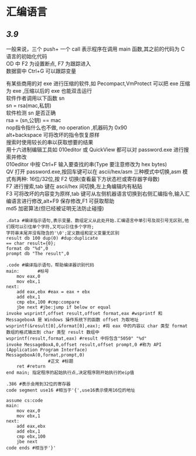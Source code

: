 # 汇编语言

## *3.9*

一般来说，三个 push+ 一个 call 表示程序在调用 main 函数,其之前的代码为 C 语言的初始化代码  
OD 中 F2 为设置断点, F7 为跟踪进入  
数据窗中 Ctrl+G 可以跟踪变量  

有某些商用的对 exe 进行压缩的软件,如 Pecompact,VmProtect 可以把 exe 压缩为 exe ,压缩以后的 exe 也能双击运行  
软件作者调用以下函数 sn  
sn = rsa(mac,私钥)  
软件检测 sn 是否正确  
rsa = (sn,公钥) == mac  
nop指令指什么也不做, no operation ,机器码为 0x90  
alt+backspace 可将改坏的指令恢复原样  
搜索时使用较长的串以获取想要的结果  
用十六进制编辑工具如 010editor 或 QuickView 都可以对 password.exe 进行搜索并修改  
010editor 中按 Ctrl+F 输入要查找的串(Type 要注意修改为 hex bytes)  
QV 打开 password.exe,按回车键可以在 ascii/hex/asm 三种模式中切换,asm 模式有两种: 16位/32位,按 F2 切换(查看最下方状态栏或寄存器字母数)  
F7 进行搜索,tab 键在 ascii/hex 间切换,左上角编辑内有粘贴  
F3 可将改坏的内容变为原样,tab 键可从左侧机器语言切换到右侧汇编指令,输入汇编语言进行修改,alt+F9 保存修改,F1 可获取帮助  
md5 加密算法(但已经被证明无法防止碰撞)

~~~
.data #编译指示语句,表示变量、数组定义从此处开始.汇编语言中单引号及双引号无区别,他们既可以引住单个字符,又可以引住多个字符;
字符串末尾并没有隐含的'\0';定义数组和定义变量无区别
result db 100 dup(0) #dup:duplicate
== char result={0};
format db "%d",0
prompt db "The result",0

.code #编译指示语句，帮助编译器识别代码
main:       #标号
    mov eax,0
    mov ebx,1
next:
    add eax,ebx #eax = eax + ebx
    add ebx,1 
    cmp ebx,100 #cmp:compare
    jbe next #jbe:jump if below or equal
invoke wsprintf,offset result,offset format,eax #wsprintf 和 MessageboxA 是 Windows 操作系统下的函数 offset 为取地址
wsprintf(&result[0],&format[0],eax); #将 eax 中的内容以 char 类型 format 数组的格式输出到 char 类型 result 数组中
wsprintf(result,format,eax) #result 中将包含"5050" "%d"
invoke MessageBoxA,0,offset result,offset prompt,0 #称为 API (Application Program Interface)
MessageboxA(0,format,prompt,0)
                #正文 #标题
    ret #return
end main; 指定程序的起始执行点,决定程序刚开始执行的eip值
~~~
~~~
.386 #表示会用到32位的寄存器
code segment use16 #相当于'{',use16表示使用16位的地址 

assume cs:code
main:       
    mov eax,0
    mov ebx,1
next:
    add eax,ebx 
    add ebx,1 
    cmp ebx,100 
    jbe next 
code ends #相当于'}'
~~~